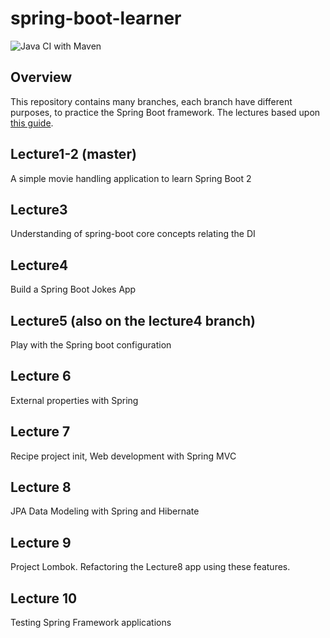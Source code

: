 # spring-boot-learner

![Java CI with Maven](https://github.com/akbence/spring-boot-learner/workflows/Java%20CI%20with%20Maven/badge.svg?branch=master)

## Overview
This repository contains many branches, each branch have different purposes, to practice the Spring Boot framework. The lectures based upon  [this guide](https://www.udemy.com/course/spring-framework-5-beginner-to-guru/).

## Lecture1-2 (master)
A simple movie handling application to learn Spring Boot 2

## Lecture3
Understanding of spring-boot core concepts relating the DI

## Lecture4
Build a Spring Boot Jokes App

## Lecture5 (also on the lecture4 branch)
Play with the Spring boot configuration

## Lecture 6 
External properties with Spring

## Lecture 7 
Recipe project init, Web development with Spring MVC

## Lecture 8
JPA Data Modeling with Spring and Hibernate

## Lecture 9 
Project Lombok. Refactoring the Lecture8 app using these features.

## Lecture 10
Testing Spring Framework applications
